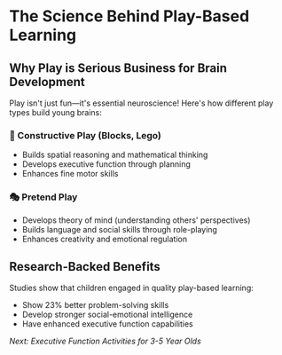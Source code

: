 # The Science Behind Play-Based Learning

## Why Play is Serious Business for Brain Development

Play isn't just fun—it's essential neuroscience! Here's how different play types build young brains:

### 🧩 Constructive Play (Blocks, Lego)
- Builds spatial reasoning and mathematical thinking
- Develops executive function through planning
- Enhances fine motor skills

### 🎭 Pretend Play  
- Develops theory of mind (understanding others' perspectives)
- Builds language and social skills through role-playing
- Enhances creativity and emotional regulation

## Research-Backed Benefits

Studies show that children engaged in quality play-based learning:

- Show 23% better problem-solving skills  
- Develop stronger social-emotional intelligence
- Have enhanced executive function capabilities

*Next: Executive Function Activities for 3-5 Year Olds*